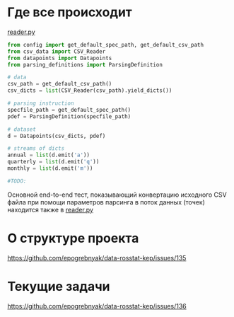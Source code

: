 Где все происходит
==================

[reader.py](https://github.com/epogrebnyak/data-rosstat-kep/blob/kep2/kep2/reader.py)

```python
from config import get_default_spec_path, get_default_csv_path
from csv_data import CSV_Reader
from datapoints import Datapoints
from parsing_definitions import ParsingDefinition

# data
csv_path = get_default_csv_path()
csv_dicts = list(CSV_Reader(csv_path).yield_dicts())

# parsing instruction
specfile_path = get_default_spec_path()
pdef = ParsingDefinition(specfile_path)

# dataset
d = Datapoints(csv_dicts, pdef)

# streams of dicts
annual = list(d.emit('a'))
quarterly = list(d.emit('q'))
monthly = list(d.emit('m'))

#TODO:
```

Основной end-to-end тест, показывающий конвертацию исходного CSV файла при помощи параметров парсинга в поток данных (точек) находится также в [reader.py](https://github.com/epogrebnyak/data-rosstat-kep/blob/kep2/kep2/reader.py)


О структуре проекта
===================

<https://github.com/epogrebnyak/data-rosstat-kep/issues/135>


Текущие задачи
==============

<https://github.com/epogrebnyak/data-rosstat-kep/issues/136>
